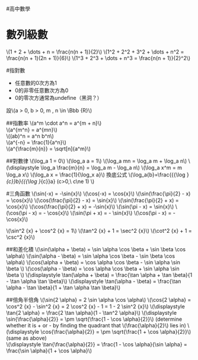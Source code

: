 #高中數學

# 數列級數
\\(1 + 2 + \dots + n = \frac{n(n + 1)}{2}\\)
\\(1^2 + 2^2 + 3^2 + \dots + n^2 = \frac{n(n + 1)(2n + 1)}{6}\\)
\\(1^3 + 2^3 + \dots + n^3 = \frac{n(n + 1)}{2}^2\\)

#指對數
* 任意數的0次方為1
* 0的非零任意數次方為0
* 0的零次方通常為undefine（黑洞？）

設\\(a > 0, b > 0, m , n \in \Bbb {R}\\)  

##指數率
\\(a^m \cdot a^n = a^{m + n}\\)  
\\(a^{m^n} = a^{mn}\\)  
\\((ab)^n = a^n b^n\\)  
\\(a^{-n} = \frac{1}{a^n}\\)  
\\(a^{\frac{m}{n}} = \sqrt[n]{a^m}\\) 

##對數律
\\(\log_a 1 = 0\\)
\\(\log_a a = 1\\)
\\(\log_a mn = \log_a m + \log_a n\\)
\\(\displaystyle \log_a \frac{m}{n} = \log_a m - \log_a n\\)
\\(\log_a x^m = m \log_a x\\)
\\(\log_a x = \frac{1}{\log_x a}\\)
換底公式 \\(\log_a{b}=\frac{{{\log }_{c}}b}{{{\log }_{c}}a} (c>0,\ c\ne 1) \\)

#三角函數
\\(\sin(-x) = -\sin{x}\\)
\\(\cos(-x) = \cos{x}\\)
\\(\sin(\frac{\pi}{2} - x) = \cos{x}\\)
\\(\cos(\frac{\pi}{2} - x) = \sin{x}\\)
\\(\sin(\frac{\pi}{2} + x) = \cos{x}\\)
\\(\cos(\frac{\pi}{2} + x) = -\sin{x}\\)
\\(\sin(\pi - x) = \sin{x}\\)
\\(\cos(\pi - x) = - \cos{x}\\)
\\(\sin(\pi + x) = - \sin{x}\\)
\\(\cos(\pi - x) = - \cos{x}\\)

\\(\sin^2 {x} + \cos^2 {x} = 1\\)
\\(\tan^2 {x} + 1 = \sec^2 {x}\\)
\\(\cot^2 {x} + 1 = \csc^2 {x}\\)

##和差化積
\\(\sin(\alpha + \beta) = \sin \alpha \cos \beta + \sin \beta \cos \alpha\\)
\\(\sin(\alpha - \beta) = \sin \alpha \cos \beta - \sin \beta \cos \alpha\\)
\\(\cos(\alpha + \beta) = \cos \alpha \cos \beta - \sin \alpha \sin \beta \\)
\\(\cos(\alpha - \beta) = \cos \alpha \cos \beta + \sin \alpha \sin \beta \\)
\\(\displaystyle \tan(\alpha + \beta) = \frac{\tan \alpha + \tan \beta}{1 - \tan \alpha \tan \beta}\\)
\\(\displaystyle \tan(\alpha - \beta) = \frac{\tan \alpha - \tan \beta}{1 + \tan \alpha \tan \beta}\\)

##倍角半倍角
\\(\sin{2 \alpha} = 2 \sin \alpha \cos \alpha\\)
\\(\cos{2 \alpha} = \cos^2 {x} - \sin^2 {x} = 2 \cos^2 {x} - 1 = 1 - 2 \sin^2 {x}\\)
\\(\displaystyle \tan{2 \alpha} = \frac{2 \tan \alpha}{1 - \tan^2 \alpha}\\)
\\(\displaystyle \sin{\frac{\alpha}{2}} = \pm \sqrt{\frac{1 - \cos \alpha}{2}}\\) (determine whether it is + or - by finding the quadrant that \\(\frac{\alpha}{2}\\) lies in)
\\(\displaystyle \cos{\frac{\alpha}{2}} = \pm \sqrt{\frac{1 + \cos \alpha}{2}}\\) (same as above)  
\\(\displaystyle \tan{\frac{\alpha}{2}} = \frac{1 - \cos \alpha}{\sin \alpha} = \frac{\sin \alpha}{1 + \cos \alpha}\\)